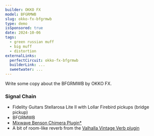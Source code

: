 ```yaml
---
builder: OKKO FX
model: BFGRMWB
slug: okko-fx-bfgrmwb
type: demo
isSponsored: true
date: 2024-10-06
tags:
  - green russian muff
  - big muff
  - distortion
externalLinks:
  perfectCircuit: okko-fx-bfgrmwb
  builderLink: ...
  sweetwater: ...
---
```


Write some copy about the BFGRMWB by OKKO FX.

### Signal Chain

- Fidelity Guitars Stellarosa Lite II with Lollar Firebird pickups (bridge pickup)
- BFGRMWB
- [Mixwave Benson Chimera Plugin*](https://sweetwater.sjv.io/B0N2PL)
- A bit of room-like reverb from the [Valhalla Vintage Verb plugin](https://valhalladsp.com/shop/reverb/valhalla-vintage-verb/)
